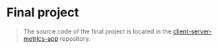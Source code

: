 # Final project

> The source code of the final project is located in the [client-server-metrics-app](https://github.com/sawuza/client-server-metrics-app) repository.
